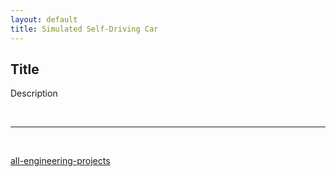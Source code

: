 ```yaml
---
layout: default
title: Simulated Self-Driving Car
---
```


## Title

Description

<br>

***
<br>

[all-engineering-projects](all-engineering-projects.html)
